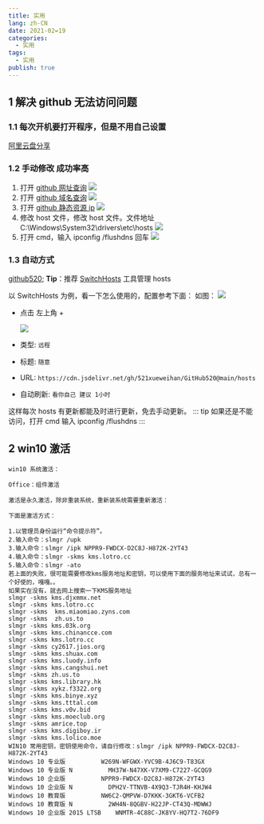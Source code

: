 ```yaml
---
title: 实用
lang: zh-CN
date: 2021-02=19
categories:
  - 实用
tags:
  - 实用
publish: true
---
```


## 1 解决 github 无法访问问题

### 1.1 每次开机要打开程序，但是不用自己设置
[阿里云盘分享](https://www.aliyundrive.com/s/VTMhT9yELEa)

### 1.2 手动修改 成功率高

1. 打开
   [github 网址查询](https://github.com.ipaddress.com/)
   ![](https://files.catbox.moe/mvoda5.png)
2. 打开
   [github 域名查询](https://fastly.net.ipaddress.com/github.global.ssl.fastly.net)
   ![](https://files.catbox.moe/jkprze.png)
3. 打开
   [github 静态资源 ip](https://github.com.ipaddress.com/assets-cdn.github.com)
   ![](https://files.catbox.moe/5pkop0.png)
4. 修改 host 文件，修改 host 文件。文件地址 C:\Windows\System32\drivers\etc\hosts
   ![](https://files.catbox.moe/ic4o4t.png)
5. 打开 cmd，输入 ipconfig /flushdns 回车
   ![](https://files.catbox.moe/o24a7l.png)

### 1.3 自动方式

[github520](https://gitee.com/inChoong/GitHub520#22-%E8%87%AA%E5%8A%A8%E6%96%B9%E5%BC%8F);
**Tip**：推荐 [SwitchHosts](https://github.com/oldj/SwitchHosts) 工具管理 hosts

以 SwitchHosts 为例，看一下怎么使用的，配置参考下面：
如图：
![](https://files.catbox.moe/7fftos.jpg)

- 点击 左上角 +

  ![](https://files.catbox.moe/6v580w.png)

* 类型: `远程`

* 标题: `随意`

* URL: `https://cdn.jsdelivr.net/gh/521xueweihan/GitHub520@main/hosts`

* 自动刷新: `看你自己 建议 1小时`

这样每次 hosts 有更新都能及时进行更新，免去手动更新。
::: tip
如果还是不能访问，打开 cmd 输入 ipconfig /flushdns
:::

## 2 win10 激活

```
win10 系统激活：

Office：组件激活

激活是永久激活，除非重装系统，重新装系统需要重新激活：

下面是激活方式：

1.以管理员身份运行“命令提示符”。
2.输入命令：slmgr /upk
3.输入命令：slmgr /ipk NPPR9-FWDCX-D2C8J-H872K-2YT43
4.输入命令：slmgr -skms kms.lotro.cc
5.输入命令：slmgr -ato
若上面的失败，很可能需要修改kms服务地址和密钥，可以使用下面的服务地址来试试，总有一个好使的，嘎嘎。。
如果实在没有，就去网上搜索一下KMS服务地址
slmgr -skms kms.djxmmx.net
slmgr -skms kms.lotro.cc
slmgr -skms  kms.miaomiao.zyns.com
slmgr -skms  zh.us.to
slmgr -skms kms.03k.org
slmgr -skms kms.chinancce.com
slmgr -skms kms.lotro.cc
slmgr -skms cy2617.jios.org
slmgr -skms kms.shuax.com
slmgr -skms kms.luody.info
slmgr -skms kms.cangshui.net
slmgr -skms zh.us.to
slmgr -skms kms.library.hk
slmgr -skms xykz.f3322.org
slmgr -skms kms.binye.xyz
slmgr -skms kms.tttal.com
slmgr -skms kms.v0v.bid
slmgr -skms kms.moeclub.org
slmgr -skms amrice.top
slmgr -skms kms.digiboy.ir
slmgr -skms kms.lolico.moe
WIN10 常用密钥，密钥使用命令，请自行修改：slmgr /ipk NPPR9-FWDCX-D2C8J-H872K-2YT43
Windows 10 专业版          W269N-WFGWX-YVC9B-4J6C9-T83GX
Windows 10 专业版 N          MH37W-N47XK-V7XM9-C7227-GCQG9
Windows 10 企业版          NPPR9-FWDCX-D2C8J-H872K-2YT43
Windows 10 企业版 N          DPH2V-TTNVB-4X9Q3-TJR4H-KHJW4
Windows 10 教育版          NW6C2-QMPVW-D7KKK-3GKT6-VCFB2
Windows 10 教育版 N          2WH4N-8QGBV-H22JP-CT43Q-MDWWJ
Windows 10 企业版 2015 LTSB    WNMTR-4C88C-JK8YV-HQ7T2-76DF9
```
